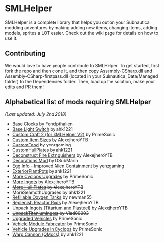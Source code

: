 # SMLHelper
SMLHelper is a complete library that helps you out on your Subnautica modding adventures by making adding new items, changing items, adding models, sprites a LOT easier. Check out the wiki page for details on how to use it.

## Contributing
We would love to have people contribute to SMLHelper. To get started, first fork the repo and then clone it, and then copy Assembly-CSharp.dll and Assembly-CSharp-firstpass.dll (located in your Subnautica_Data/Managed folder) to the Dependencies folder. Then, load up the solution, make your edits and PR them!

## Alphabetical list of mods requiring SMLHelper
_(Last updated: July 2nd 2018)_

* [Base Clocks](https://www.nexusmods.com/subnautica/mods/75) by Fenolpthalien
* [Base Light Switch](https://www.nexusmods.com/subnautica/mods/46) by ahk1221
* [Custom Craft 2 (for SMLHelper V2)](https://www.nexusmods.com/subnautica/mods/114) by PrimeSonic
* [Custom Item Sizes](https://www.nexusmods.com/subnautica/mods/79) by AlexejheroYTB
* [CustomFood](https://www.nexusmods.com/subnautica/mods/73) by yenzgaming
* [CustomHullPlates](https://www.nexusmods.com/subnautica/mods/95) by ahk1221
* [Deconstruct Fire Extinguishers](https://www.nexusmods.com/subnautica/mods/103) by AlexejheroYTB
* [Decorations Mod](https://www.nexusmods.com/subnautica/mods/102) by OSubMarin
* [Egg Info - Improved Alien Containment](https://www.nexusmods.com/subnautica/mods/81) by yenzgaming
* [ExteriorPlantPots](https://www.nexusmods.com/subnautica/mods/64) by ahk1221
* [More Cyclops Upgrades](https://www.nexusmods.com/subnautica/mods/101) by PrimeSonic
* [More Ingots](https://www.nexusmods.com/subnautica/mods/60) by AlexejheroYTB
* ~~[More Hull Plates](https://www.nexusmods.com/subnautica/mods/82) by AlexejheroYTB~~
* [MoreSeamothUpgrades](https://www.nexusmods.com/subnautica/mods/98) by ahk1221
* [Refillable Oxygen Tanks](https://www.nexusmods.com/subnautica/mods/67) by newman55
* [Replenish Reactor Rods](https://www.nexusmods.com/subnautica/mods/106) by AlexejheroYTB
* [Unpack Ingots (Titanium and Plasteel)](https://www.nexusmods.com/subnautica/mods/69) by AlexejheroYTB
* ~~[UnpackTitaniumIngots](https://www.nexusmods.com/subnautica/mods/57) by Vlad00003~~
* [Upgraded Vehicles](https://www.nexusmods.com/subnautica/mods/115) by PrimeSonic
* [Vehicle Module Fabricator](https://www.nexusmods.com/subnautica/mods/93) by PrimeSonic
* [Vehicle Upgrades In Cyclops](https://www.nexusmods.com/subnautica/mods/83) by PrimeSonic
* [Warp Cannon (QMods)](https://www.nexusmods.com/subnautica/mods/40) by ahk1221
